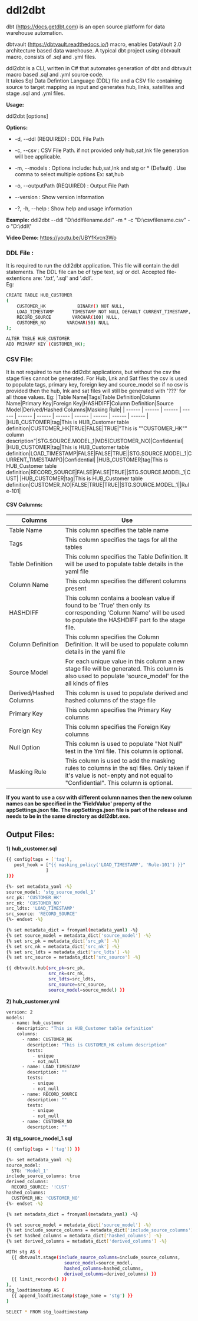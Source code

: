 # ddl2dbt
dbt (https://docs.getdbt.com) is an open source platform for data warehouse automation. 

dbtvault (https://dbtvault.readthedocs.io/) macro, enables DataVault 2.0 architecture based data warehouse.  A typical dbt project using dbtvault macro, consists of .sql and .yml files.  

ddl2dbt is a CLI, written in C# that automates generation of dbt and dbtvault macro based .sql and .yml source code.  
It takes Sql Data Defintion Language (DDL) file and a CSV file containing source to target mapping as input and generates hub, links, satellites and stage .sql and .yml files.  

**Usage:**

  ddl2dbt [options]

**Options:**

-  -d, --ddl  (REQUIRED) :                           DDL File Path

 - -c, --csv                     :                   CSV File Path. if not provided only hub,sat,lnk file generation will bee applicable.

-  -m, --models                   :             Options include: hub,sat,lnk and stg or * (Default) . Use comma to select multiple options Ex: sat,hub

-  -o, --outputPath  (REQUIRED)    :             Output File Path

-  --version                      :             Show version information

-  -?, -h, --help                  :            Show help and usage information

**Example:**
ddl2dbt --ddl "D:\ddlfilename.ddl" -m * -c "D:\csvfilename.csv" -o "D:\ddl\\" 

**Video Demo:** https://youtu.be/UBYfKvcn3Wo

### DDL File :
It is required to run the ddl2dbt application. This file will contain the ddl statements.
The DDL file can be of type text, sql or ddl.  Accepted file-extentions are: '.txt', '.sql' and '.ddl'.  
Eg:
```sh
CREATE TABLE HUB_CUSTOMER
(
	CUSTOMER_HK            BINARY() NOT NULL,
	LOAD_TIMESTAMP       TIMESTAMP NOT NULL DEFAULT CURRENT_TIMESTAMP,
	RECORD_SOURCE        VARCHAR(100) NULL,
	CUSTOMER_NO        VARCHAR(50) NULL
);

ALTER TABLE HUB_CUSTOMER
ADD PRIMARY KEY (CUSTOMER_HK);
```

### CSV File:
It is not required to run the ddl2dbt applications, but without the csv the stage files cannot be generated. For Hub, Lnk and Sat files the csv is used  to populate tags, primary key, foreign key and source_model so if no csv is provided then the hub, lnk and sat files will still be generated with '???' for all those values. 
Eg:
|Table Name|Tags|Table Definition|Column Name|Primary Key|Foreign Key|HASHDIFF|Column Definition|Source Model|Derived/Hashed Columns|Masking Rule|
| ------ | ------ | ------ | ------ | ------ | ------ | ------ | ------ | ------ | ------ | ------ |
|HUB_CUSTOMER|tag|This is HUB_Customer table definition|CUSTOMER_HK|TRUE|FALSE|TRUE|"This is ""CUSTOMER_HK"" column description"|STG.SOURCE.MODEL_1|MD5(CUSTOMER_NO)|Confidential|
|HUB_CUSTOMER|tag|This is HUB_Customer table definition|LOAD_TIMESTAMP|FALSE|FALSE|TRUE||STG.SOURCE.MODEL_1|CURRENT_TIMESTAMP()|Confidential|
|HUB_CUSTOMER|tag|This is HUB_Customer table definition|RECORD_SOURCE|FALSE|FALSE|TRUE||STG.SOURCE.MODEL_1|CUST|
|HUB_CUSTOMER|tag|This is HUB_Customer table definition|CUSTOMER_NO|FALSE|TRUE|TRUE||STG.SOURCE.MODEL_1||Rule-101|

#### CSV Columns:
| Columns | Use |
| ------ | ------ |
| Table Name | This column specifies the table name |
| Tags | This column specifies the tags for all the tables |
| Table Definition | This column specifies the Table Definition. It will be used to populate table details in the yaml file |
| Column Name | This column specifies the different columns present |
| HASHDIFF | This column contains a boolean value if found to be 'True' then only its corresponding 'Column Name' will be used to populate the HASHDIFF part fo the stage file.
| Column Definition | This column specifies the Column Definition. It will be used to populate column details in the yaml file |
| Source Model | For each unique value in this column a new stage file will be generated. This column is also used to populate 'source_model' for the all kinds of files |
| Derived/Hashed Columns | This column is used to populate derived and hashed columns of the stage file |
| Primary Key | This column specifies the Primary Key columns |
| Foreign Key | This column specifies the Foreign Key columns |
| Null Option | This column is used to populate "Not Null" test in the Yml file. This column is optional. |
| Masking Rule | This column is used to add the masking rules to columns in the sql files. Only taken if it's value is not-enpty and not equal to "Confidential". This column is optional. |

**If  you want to use a csv with different column names then the new column names can be specified in the 'FieldValue' property of the appSettings.json file. The appSettings.json file is part of the release and needs to be in the same directory as ddl2dbt.exe.**
  
## Output Files:
**1) hub_customer.sql**
```sh
{{ config(tags = ['tag'],
   post_hook = ["{{ masking_policy('LOAD_TIMESTAMP', 'Rule-101') }}"                
               ]
)}}

{%- set metadata_yaml -%}
source_model: 'stg_source_model_1'
src_pk: 'CUSTOMER_HK'
src_nk: 'CUSTOMER_NO'
src_ldts: 'LOAD_TIMESTAMP'
src_source: 'RECORD_SOURCE'
{%- endset -%}

{% set metadata_dict = fromyaml(metadata_yaml) -%}
{% set source_model = metadata_dict['source_model'] -%}
{% set src_pk = metadata_dict['src_pk'] -%}
{% set src_nk = metadata_dict['src_nk'] -%}
{% set src_ldts = metadata_dict['src_ldts'] -%}
{% set src_source = metadata_dict['src_source'] -%}

{{ dbtvault.hub(src_pk=src_pk, 
                src_nk=src_nk, 
                src_ldts=src_ldts,
                src_source=src_source, 
                source_model=source_model) }}
```
**2) hub_customer.yml**
```sh
version: 2
models:
  - name: hub_customer 
    description: "This is HUB_Customer table definition"
    columns:
      - name: CUSTOMER_HK
        description: "This is CUSTOMER_HK column description"
        tests:
          - unique
          - not_null
      - name: LOAD_TIMESTAMP
        description: ""
        tests:
          - unique
          - not_null
      - name: RECORD_SOURCE
        description: ""
        tests:
          - unique
          - not_null
      - name: CUSTOMER_NO
        description: ""
```
**3) stg_source_model_1.sql**
```sh
{{ config(tags = ['tag']) }}

{%- set metadata_yaml -%}
source_model:
  STG: 'Model_1'
include_source_columns: true
derived_columns:
  RECORD_SOURCE: '!CUST'
hashed_columns:
  CUSTOMER_HK: 'CUSTOMER_NO'
{%- endset -%}

{% set metadata_dict = fromyaml(metadata_yaml) -%}

{% set source_model = metadata_dict['source_model'] -%}
{% set include_source_columns = metadata_dict['include_source_columns'] -%}
{% set hashed_columns = metadata_dict['hashed_columns'] -%}
{% set derived_columns = metadata_dict['derived_columns'] -%}

WITH stg AS (
  {{ dbtvault.stage(include_source_columns=include_source_columns,
                      source_model=source_model,
                      hashed_columns=hashed_columns,
                      derived_columns=derived_columns) }} 
  {{ limit_records() }}
),
stg_loadtimestamp AS (
  {{ append_loadtimestamp(stage_name = 'stg') }}
)

SELECT * FROM stg_loadtimestamp
```

